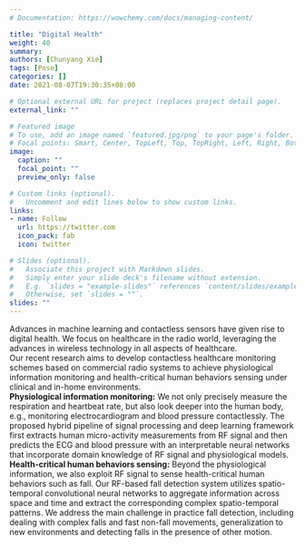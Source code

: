 ```yaml
---
# Documentation: https://wowchemy.com/docs/managing-content/

title: "Digital Health"
weight: 40
summary: 
authors: [Chunyang Xie]
tags: [Pose]
categories: []
date: 2021-08-07T19:30:35+08:00

# Optional external URL for project (replaces project detail page).
external_link: ""

# Featured image
# To use, add an image named `featured.jpg/png` to your page's folder.
# Focal points: Smart, Center, TopLeft, Top, TopRight, Left, Right, BottomLeft, Bottom, BottomRight.
image: 
  caption: ""
  focal_point: ""
  preview_only: false

# Custom links (optional).
#   Uncomment and edit lines below to show custom links.
links:
- name: Follow
  url: https://twitter.com
  icon_pack: fab
  icon: twitter

# Slides (optional).
#   Associate this project with Markdown slides.
#   Simply enter your slide deck's filename without extension.
#   E.g. `slides = "example-slides"` references `content/slides/example-slides.md`.
#   Otherwise, set `slides = ""`.
slides: ""
---
```


Advances in machine learning and contactless sensors have given rise to digital health. We focus on healthcare in the radio world, leveraging the advances in wireless technology in all aspects of healthcare. 
<br>
Our recent research aims to develop contactless healthcare monitoring schemes based on commercial radio systems to achieve physiological information monitoring and health-critical human behaviors sensing under clinical and in-home environments. 
<br>
**Physiological information monitoring:**  We not only precisely measure the respiration and heartbeat rate, but also look deeper into the human body, e.g., monitoring electrocardiogram and blood pressure contactlessly. The proposed hybrid pipeline of signal processing and deep learning framework first extracts human micro-activity measurements from RF signal and then predicts the ECG and blood pressure with an interpretable neural networks that incorporate domain knowledge of RF signal and physiological models.
<br>
**Health-critical human behaviors sensing:** Beyond the physiological information, we also exploit RF signal to sense health-critical human behaviors such as fall. Our RF-based fall detection system utilizes spatio-temporal convolutional neural networks to aggregate information across space and time and extract the corresponding complex spatio-temporal patterns. We address the main challenge in practice fall detection, including dealing with complex falls and fast non-fall movements, generalization to new environments and detecting falls in the presence of other motion. 

